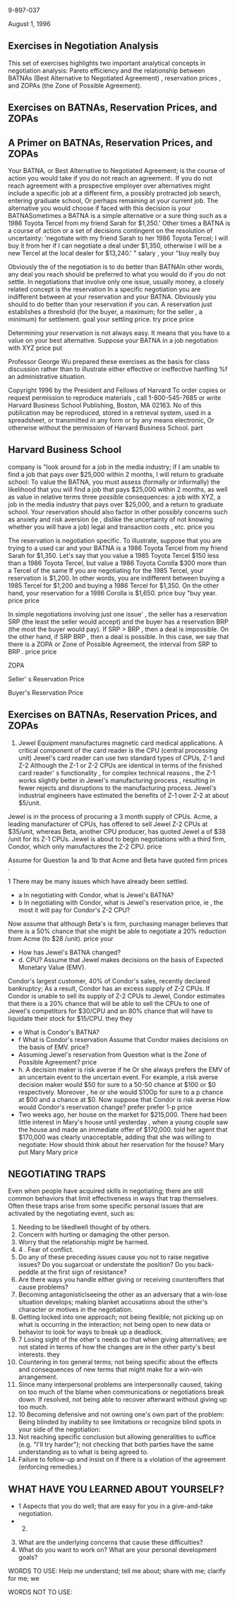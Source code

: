 <!-- image -->

9-897-037

August 1, 1996

## Exercises in Negotiation Analysis

This set of exercises highlights two important analytical concepts in negotiation analysis: Pareto efficiency and the relationship between BATNAs (Best Alternative to Negotiated Agreement) , reservation prices , and ZOPAs (the Zone of Possible Agreement).

## Exercises on BATNAs, Reservation Prices, and ZOPAs

## A Primer on BATNAs, Reservation Prices, and ZOPAs

Your BATNA, or Best Alternative to Negotiated Agreement; is the course of action you would take if you do not reach an agreement:. If you do not reach agreement with a prospective  employer over alternatives   might include a specific job at a different   firm, a possibly   protracted   job search,   entering graduate school, Or perhaps remaining at your current job. The alternative you would choose if faced with this decision is your BATNASometimes a BATNA is a simple alternative or a sure thing such as a 1986 Toyota Tercel from my friend Sarah for $1,350.' Other times a BATNA is a course of action or a set of decisions contingent on the resolution of uncertainty: 'negotiate with my friend Sarah to her 1986 Toyota Tercel; I will buy it from her if I can negotiate a deal under $1,350, otherwise I will be a new Tercel at the local dealer for $13,240.' " salary , your "buy really buy

Obviously the of the negotiation is to do better than BATNAIn other words, any deal you reach should be preferred to what you would do if you do not settle. In negotiations that involve only one issue, usually money, a closely related concept is the reservation In a specific negotiation you are indifferent between at your reservation and your BATNA. Obviously you should to do better than your reservation if you can. A reservation just establishes a threshold (for the buyer, a maximum; for the seller , a minimum) for settlement. goal your settling price. try price price

Determining your reservation is not always easy. It means that you have to a value on your best alternative. Suppose your BATNA in a job negotiation with XYZ price put

Professor George Wu prepared these exercises as the basis for class discussion rather than to illustrate either effective or ineffective hanfling %f an administrative situation.

Copyright 1996 by the President and Fellows of Harvard To order copies or request permission to reproduce materials , call 1-800-545-7685 or write Harvard Business School Publishing, Boston, MA 02163. No of this publication may be reproduced, stored in a retrieval system, used in a spreadsheet, or transmitted in any form or by any means electronic, Or otherwise without the permission of Harvard Business School. part

## Harvard Business School

company is "look around for a job in the media industry; if I am unable to find a job that pays over $25,000 within 2 months, I will return to graduate school: To value the BATNA, you must assess (formally or informally) the likelihood that you will find a job that pays $25,000 within 2 months, as well as value in relative terms three possible consequences: a job with XYZ, a job in the media industry that pays over $25,000, and a return to graduate school. Your reservation should also factor in other possibly concerns such as anxiety and risk aversion (ie , dislike the uncertainty of not knowing whether you will have a job) legal and transaction costs , etc. price you

The reservation is negotiation specific. To illustrate, suppose that you are trying to a used car and your BATNA is a 1986 Toyota Tercel from my friend Sarah for $1,350. Let's say that you value a 1985 Toyota Tercel $150 less than a 1986 Toyota Tercel, but value a 1986 Toyota Corolla $300 more than a Tercel of the same If you are negotiating for the 1985 Tercel, your reservation is $1,200. In other words, you are indifferent between buying a 1985 Tercel for $1,200 and buying a 1986 Tercel for $1,350. On the other hand, your reservation for a 1986 Corolla is $1,650. price buy "buy year. price price

In simple negotiations involving just one issue' , the seller has a reservation SRP (the least the seller would accept) and the buyer has a reservation BRP (the most the buyer would pay). If SRP &gt; BRP , then a deal is impossible. On the other hand, if SRP BRP , then a deal is possible. In this case, we say that there is a ZOPA or Zone of Possible Agreement, the interval from SRP to BRP . price price

<!-- image -->

ZOPA

Seller' s Reservation Price

Buyer's Reservation Price

## Exercises on BATNAs, Reservation Prices, and ZOPAs

1. Jewel  Equipment manufactures  magnetic card medical applications. A critical component of the card reader is the CPU (central processing unit) Jewel's card reader can use two standard types of CPUs, Z-1 and Z-2 Although the Z-1 or Z-2 CPUs are identical in terms of the finished card reader' s functionality , for complex technical reasons , the Z-1 works slightly better in Jewel's manufacturing process , resulting in fewer rejects and disruptions to the manufacturing process.   Jewel's industrial engineers have estimated the benefits of Z-1 over Z-2 at about $5/unit.

Jewel is in the process of procuring a 3 month supply of CPUs. Acme, a leading manufacturer of CPUs, has offered to sell Jewel Z-2 CPUs at $35/unit, whereas   Beta, another CPU producer, has quoted Jewel a of $38 /unit for its Z-1 CPUs. Jewel is about to begin negotiations with a third firm, Condor, which only manufactures the Z-2 CPU. price

Assume for Question 1a and 1b that Acme and Beta have quoted firm prices .

1 There may be many issues which have already been settled.

- a In negotiating with Condor, what is Jewel's BATNA?
- b In negotiating with Condor, what is Jewel's reservation price, ie , the most it will pay for Condor's Z-2 CPU?

Now assume that although Beta's is firm, purchasing manager believes that there is a 50% chance that she might be able to negotiate a 20% reduction from Acme (to $28 /unit). price your

- How has Jewel's BATNA changed?
- d. CPU? Assume that Jewel makes decisions on the basis of Expected Monetary Value (EMV).

Condor's largest customer, 40% of Condor's sales, recently declared bankruptcy; As a result, Condor has an excess supply of Z-2 CPUs. If Condor is unable to sell its supply of Z-2 CPUs to Jewel, Condor estimates that there is a 20% chance that will be able to sell the CPUs to one of Jewel's competitors for $30/CPU and an 80% chance that will have to liquidate their stock for $15/CPU. they they

- e What is Condor's BATNA?
- f What is Condor's reservation Assume that Condor makes decisions on the basis of EMV. price?
- Assuming Jewel's reservation from Question what is the Zone of Possible Agreement? price
- h. A decision maker is risk averse if he Or she always prefers   the EMV of an uncertain event to the uncertain event. For example, a risk averse decision maker would $50 for sure to a 50-50 chance at $100 or $0 respectively. Moreover , he or she would S10Op for sure to a p chance at $00 and a chance at $0. Now suppose that Condor is risk averse How would Condor's reservation change? prefer prefer 1-p price
- Two weeks ago, her house on the market for $215,000. There had been little interest in Mary's house until yesterday , when a young couple saw the house and made an immediate offer of $170,000. told her agent that $170,000 was clearly unacceptable, adding that she was willing to negotiate: How should think about her reservation for the house? Mary put Mary Mary price

## NEGOTIATING TRAPS

Even when people have acquired skills in negotiating; there are still common behaviors that limit effectiveness in ways that trap themselves. Often these traps arise from some specific personal issues that are activated by the negotiating event, such as:

1. Needing to be likedlwell thought of by others.
2. Concern with hurting or damaging the other person.
3. Worry that the relationship might be harmed.
4. 4 . Fear of conflict.
5. Do any of these preceding issues cause you not to raise negative issues? Do you sugarcoat or understate the position? Do you back-peddle at the first sign of resistance?
6. Are there ways you handle either giving or receiving counteroffers that cause problems?
5. Becoming antagonisticlseeing the other as an adversary that a win-lose situation develops; making blanket accusations about the other's character or motives in the negotiation.
8. Getting locked into one approach; not being flexible; not picking up on what is occurring in the interaction; not being open to new data or behavior to look for ways to break up a deadlock.
9. 7 Losing sight of the other's needs so that when giving alternatives; are not stated in terms of how the changes are in the other party's best interests. they
8. Countering in too general terms; not being specific about the effects and consequences of new terms that might make for a win-win arrangement.
9. Since many interpersonal problems are interpersonally caused, taking on too much of the blame when communications or negotiations break down. If resolved, not being able to recover afterward without giving up too much.
12. 10 Becoming defensive and not owning one's own part of the problem: Being blinded by inability to see limitations or recognize blind spots in your side of the negotiation:
11. Not reaching specific conclusion but allowing generalities to suffice (e.g. "I'Il try harder"); not checking that both parties have the same understanding as to what is being agreed to.
12. Failure to follow-up and insist on if  there is a violation of  the agreement   (enforcing remedies.)

## WHAT HAVE YOU LEARNED ABOUT YOURSELF?

- 1 Aspects that you do well; that are easy for you in a give-and-take negotiation.
- 2.
3. What are the underlying concerns that cause these difficulties?
4. What do you want to work on? What are your personal development goals?

WORDS TO USE: Help me understand; tell me about; share with me; clarify for me; we

WORDS NOT TO USE:
